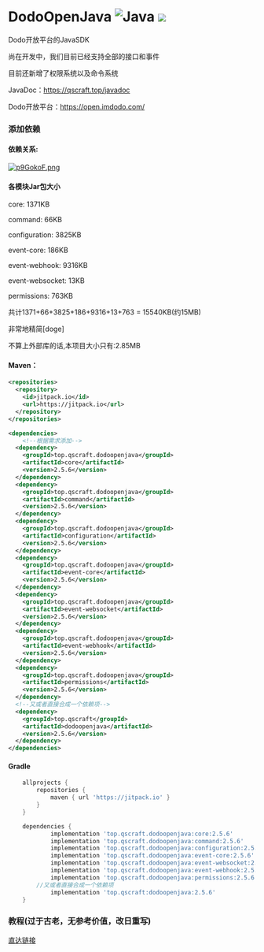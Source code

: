 ﻿# DodoOpenJava <img src="https://img.shields.io/badge/java-%23ED8B00.svg?style=for-the-badge&logo=java&logoColor=white" alt="Java"> [![](https://jitpack.io/v/top.qscraft/dodoopenjava.svg)](https://jitpack.io/#top.qscraft/dodoopenjava)

Dodo开放平台的JavaSDK

尚在开发中，我们目前已经支持全部的接口和事件

目前还新增了权限系统以及命令系统

JavaDoc：https://qscraft.top/javadoc

Dodo开放平台：https://open.imdodo.com/

### 添加依赖
#### 依赖关系:
[![p9GokoF.png](https://s1.ax1x.com/2023/05/02/p9GokoF.png)](https://imgse.com/i/p9GokoF)
#### 各模块Jar包大小
core: 1371KB

command: 66KB

configuration: 3825KB

event-core: 186KB

event-webhook: 9316KB

event-websocket: 13KB

permissions: 763KB

共计1371+66+3825+186+9316+13+763 = 15540KB(约15MB)

非常地精简[doge]

不算上外部库的话,本项目大小只有:2.85MB
#### Maven：
```xml
<repositories>
  <repository>
    <id>jitpack.io</id>
    <url>https://jitpack.io</url>
  </repository>
</repositories>
```
```xml
<dependencies>
    <!--根据需求添加-->
  <dependency>
    <groupId>top.qscraft.dodoopenjava</groupId>
    <artifactId>core</artifactId>
    <version>2.5.6</version>
  </dependency>
  <dependency>
    <groupId>top.qscraft.dodoopenjava</groupId>
    <artifactId>command</artifactId>
    <version>2.5.6</version>
  </dependency>
  <dependency>
    <groupId>top.qscraft.dodoopenjava</groupId>
    <artifactId>configuration</artifactId>
    <version>2.5.6</version>
  </dependency>
  <dependency>
    <groupId>top.qscraft.dodoopenjava</groupId>
    <artifactId>event-core</artifactId>
    <version>2.5.6</version>
  </dependency>
  <dependency>
    <groupId>top.qscraft.dodoopenjava</groupId>
    <artifactId>event-websocket</artifactId>
    <version>2.5.6</version>
  </dependency>
  <dependency>
    <groupId>top.qscraft.dodoopenjava</groupId>
    <artifactId>event-webhook</artifactId>
    <version>2.5.6</version>
  </dependency>
  <dependency>
    <groupId>top.qscraft.dodoopenjava</groupId>
    <artifactId>permissions</artifactId>
    <version>2.5.6</version>
  </dependency>
  <!--又或者直接合成一个依赖项-->
  <dependency>
    <groupId>top.qscraft</groupId>
    <artifactId>dodoopenjava</artifactId>
    <version>2.5.6</version>
  </dependency>
</dependencies>
```
#### Gradle
```groovy
	allprojects {
		repositories {
			maven { url 'https://jitpack.io' }
		}
	}

	dependencies {
	        implementation 'top.qscraft.dodoopenjava:core:2.5.6'
	        implementation 'top.qscraft.dodoopenjava:command:2.5.6'
	        implementation 'top.qscraft.dodoopenjava:configuration:2.5.6'
	        implementation 'top.qscraft.dodoopenjava:event-core:2.5.6'
	        implementation 'top.qscraft.dodoopenjava:event-websocket:2.5.6'
	        implementation 'top.qscraft.dodoopenjava:event-webhook:2.5.6'
	        implementation 'top.qscraft.dodoopenjava:permissions:2.5.6'
		//又或者直接合成一个依赖项
	        implementation 'top.qscraft:dodoopenjava:2.5.6'
    }
```
### 教程(过于古老，无参考价值，改日重写)
[直达链接](https://www.showdoc.com.cn/DodoOpenJava/)
